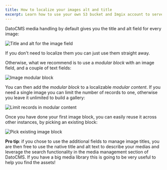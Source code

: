 ```yaml
---
title: How to localize your images alt and title
excerpt: Learn how to use your own S3 bucket and Imgix account to serve your assets.
---
```


DatoCMS media handling by default gives you the title and alt field for every image:

![Title and alt for the image field](../../images/localization/6.png)

If you don't need to localize them you can just use them straight away.

Otherwise, what we recommend is to use a *modular block* with an image field, and a couple of text fields:

![Image modular block](../../images/localization/7.png)

You can then add the *modular block* to a localizable *modular content*. If you need a single image you can limit the number of records to one, otherwise you leave it unlimited to build a gallery:

![Limit records in modular content](../../images/localization/8.png)

Once you have done your first image block, you can easily reuse it across other instances, by picking an existing block:

![Pick existing image block](../../images/localization/9.png)

**Pro tip**: if you chose to use the additional fields to manage image titles, you are then free to use the native title and alt text to describe your medias and leverage the search functionality in the media management section of DatoCMS. If you have a big media library this is going to be very useful to help you find the assets!

